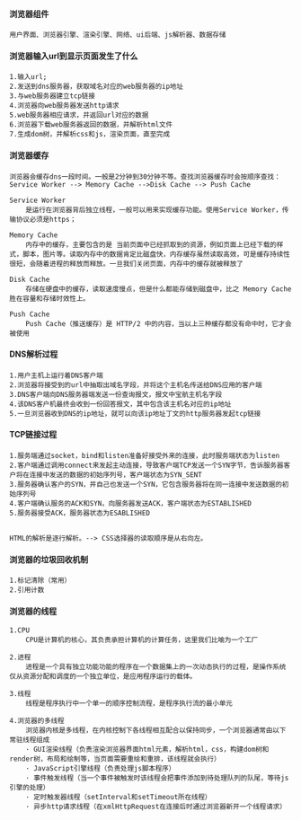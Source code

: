 #### 浏览器组件
	用户界面、浏览器引擎、渲染引擎、网络、ui后端、js解析器、数据存储
	
#### 浏览器输入url到显示页面发生了什么
	1.输入url;
	2.发送到dns服务器，获取域名对应的web服务器的ip地址
	3.与web服务器建立tcp链接
	4.浏览器向web服务器发送http请求
	5.web服务器相应请求，并返回url对应的数据
	6.浏览器下载web服务器返回的数据，并解析html文件
	7.生成dom树，并解析css和js，渲染页面，直至完成

#### 浏览器缓存
	浏览器会缓存dns一段时间。一般是2分钟到30分钟不等。查找浏览器缓存时会按顺序查找：Service Worker --> Memory Cache -->Disk Cache --> Push Cache
	
	Service Worker
		是运行在浏览器背后独立线程，一般可以用来实现缓存功能。使用Service Worker，传输协议必须是https；
	
	Memory Cache
		内存中的缓存，主要包含的是 当前页面中已经抓取到的资源，例如页面上已经下载的样式，脚本，图片等。读取内存中的数据肯定比磁盘快，内存缓存虽然读取高效，可是缓存持续性很短，会随着进程的释放而释放。一旦我们关闭页面，内存中的缓存就被释放了
		
	Disk Cache
		存储在硬盘中的缓存，读取速度慢点，但是什么都能存储到磁盘中，比之 Memory Cache 胜在容量和存储时效性上。
		
	Push Cache
		Push Cache（推送缓存）是 HTTP/2 中的内容，当以上三种缓存都没有命中时，它才会被使用

#### DNS解析过程	
	1.用户主机上运行着DNS客户端
	2.浏览器将接受到的url中抽取出域名字段，并将这个主机名传送给DNS应用的客户端
	3.DNS客户端向DNS服务器端发送一份查询报文，报文中宝航主机名字段
	4.该DNS客户机最终会收到一份回答报文，其中包含该主机名对应的ip地址
	5.一旦浏览器收到DNS的ip地址，就可以向该ip地址丁文的http服务器发起tcp链接
	
#### TCP链接过程
	1.服务端通过socket，bind和listen准备好接受外来的连接，此时服务端状态为listen
	2.客户端通过调用connect来发起主动连接，导致客户端TCP发送一个SYN字节，告诉服务器客户将在连接中发送的数据的初始序列号，客户端状态为SYN_SENT
	3.服务器确认客户的SYN，并自己也发送一个SYN，它包含服务器将在同一连接中发送数据的初始序列号
	4.客户端确认服务的ACK和SYN，向服务器发送ACK，客户端状态为ESTABLISHED
	5.服务器接受ACK，服务器状态为ESABLISHED
	
	
	HTML的解析是逐行解析。--> CSS选择器的读取顺序是从右向左。
	
	
#### 浏览器的垃圾回收机制
	1.标记清除（常用）
	2.引用计数
	
#### 浏览器的线程
	1.CPU
		CPU是计算机的核心，其负责承担计算机的计算任务，这里我们比喻为一个工厂
		
	2.进程
		进程是一个具有独立功能功能的程序在一个数据集上的一次动态执行的过程，是操作系统仅从资源分配和调度的一个独立单位，是应用程序运行的载体。
	
	3.线程
		线程是程序执行中一个单一的顺序控制流程，是程序执行流的最小单元
		
	4.浏览器的多线程
		浏览器内核是多线程，在内核控制下各线程相互配合以保持同步，一个浏览器通常由以下常驻线程组成
		· GUI渲染线程（负责渲染浏览器界面html元素，解析html，css，构建dom树和render树，布局和绘制等，当页面需要重绘和重排，该线程就会执行）
		· JavaScript引擎线程（负责处理js脚本程序）
		· 事件触发线程（当一个事件被触发时该线程会把事件添加到待处理队列的队尾，等待js引擎的处理）
		· 定时触发器线程（setInterval和setTimeout所在线程）
		· 异步http请求线程（在xmlHttpRequest在连接后时通过浏览器新开一个线程请求）
		